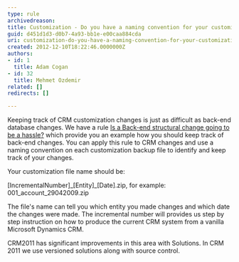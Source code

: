 ```yaml
---
type: rule
archivedreason: 
title: Customization - Do you have a naming convention for your customization back up? (CRM 4 only)
guid: d451d1d3-d0b7-4a93-bb1e-e00caa884cda
uri: customization-do-you-have-a-naming-convention-for-your-customization-back-up-crm-4-only
created: 2012-12-10T18:22:46.0000000Z
authors:
- id: 1
  title: Adam Cogan
- id: 32
  title: Mehmet Ozdemir
related: []
redirects: []

---
```


Keeping track of CRM customization changes is just as difficult as back-end database           changes. We have a rule [Is a Back-end structural change going to be a hassle?](/do-you-stop-dealing-with-data-and-schema) which provide you an           example how you should keep track of back-end changes. You can apply this rule to           CRM changes and use a naming convention on each customization backup file to identify           and keep track of your changes.

Your customization file name should be:

[IncrementalNumber]\_[Entity]\_[Date].zip,           for example: 001\_account\_29042009.zip

The file's name can tell you which entity           you made changes and which date the changes were made. The incremental number will           provides us step by step instruction on how to produce the current CRM system from           a vanilla Microsoft Dynamics CRM.

CRM2011 has significant improvements in this area with Solutions. In CRM 2011 we use versioned solutions along with source control.



<!--endintro-->
